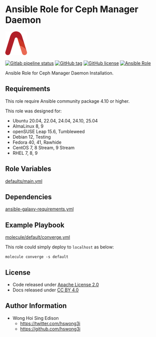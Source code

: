 # Ansible Role for Ceph Manager Daemon

<a href="https://alvistack.com" title="AlviStack" target="_blank"><img src="/alvistack.svg" height="75" alt="AlviStack"></a>

[![Gitlab pipeline status](https://img.shields.io/gitlab/pipeline/alvistack/ansible-role-ceph_mgr/master)](https://gitlab.com/alvistack/ansible-role-ceph_mgr/-/pipelines)
[![GitHub tag](https://img.shields.io/github/tag/alvistack/ansible-role-ceph_mgr.svg)](https://github.com/alvistack/ansible-role-ceph_mgr/tags)
[![GitHub license](https://img.shields.io/github/license/alvistack/ansible-role-ceph_mgr.svg)](https://github.com/alvistack/ansible-role-ceph_mgr/blob/master/LICENSE)
[![Ansible Role](https://img.shields.io/badge/galaxy-alvistack.ceph_mgr-blue.svg)](https://galaxy.ansible.com/alvistack/ceph_mgr)

Ansible Role for Ceph Manager Daemon Installation.

## Requirements

This role require Ansible community package 4.10 or higher.

This role was designed for:

- Ubuntu 20.04, 22.04, 24.04, 24.10, 25.04
- AlmaLinux 8, 9
- openSUSE Leap 15.6, Tumbleweed
- Debian 12, Testing
- Fedora 40, 41, Rawhide
- CentOS 7, 8 Stream, 9 Stream
- RHEL 7, 8, 9

## Role Variables

[defaults/main.yml](defaults/main.yml)

## Dependencies

[ansible-galaxy-requirements.yml](ansible-galaxy-requirements.yml)

## Example Playbook

[molecule/default/converge.yml](molecule/default/converge.yml)

This role could simply deploy to `localhost` as below:

    molecule converge -s default

## License

- Code released under [Apache License 2.0](LICENSE)
- Docs released under [CC BY 4.0](http://creativecommons.org/licenses/by/4.0/)

## Author Information

- Wong Hoi Sing Edison
  - <https://twitter.com/hswong3i>
  - <https://github.com/hswong3i>
